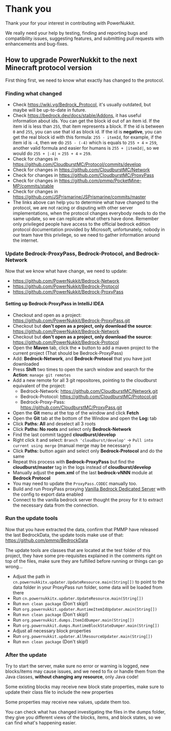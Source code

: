 # Thank you
Thank your for your interest in contributing with PowerNukkit.

We really need your help by testing, finding and reporting bugs and compatibility issues,
suggesting features, and submitting pull requests with enhancements and bug-fixes.

## How to upgrade PowerNukkit to the next Minecraft protocol version
First thing first, we need to know what exactly has changed to the protocol.

### Finding what changed
- Check https://wiki.vg/Bedrock_Protocol, it's usually outdated, but maybe will be up-to-date in future.
- Check https://bedrock.dev/docs/stable/Addons, it has useful information about ids.
  You can get the block id out of an item id. If the item id is less than `255`, that item represents a block.
  If the id is between `0` and `255`, you can use that id as block id. If the id is **negative**, you can
  get the real block id with this formula: `255 - itemId`, for example, if the item id is `-4`,
  then we do `255 - (-4)` which is equals to `255 + 4` = `259`, another valid formula and easier for humans
  is `255 + |itemId|`, so we would do `255 + |-4|` = `255 + 4` = `259`.
- Check for changes in https://github.com/CloudburstMC/Protocol/commits/develop
- Check for changes in https://github.com/CloudburstMC/Network
- Check for changes in https://github.com/CloudburstMC/ProxyPass
- Check for changes in https://github.com/pmmp/PocketMine-MP/commits/stable
- Check for changes in https://github.com/JSPrismarine/JSPrismarine/commits/master
- The links above can help you to determine what have changed to the protocol, we are not racing or disputing
  with other server implementations, when the protocol changes everybody needs to do the same update, so
  we can replicate what others have done. Remember only privileged people have access to the official
  bedrock edition protocol documentation provided by Microsoft, unfortunately, nobody in our team have this privilege,
  so we need to gather information around the internet.

### Update Bedrock-ProxyPass, Bedrock-Protocol, and Bedrock-Network
Now that we know what have change, we need to update:
- https://github.com/PowerNukkit/Bedrock-Network
- https://github.com/PowerNukkit/Bedrock-Protocol
- https://github.com/PowerNukkit/Bedrock-ProxyPass

#### Setting up Bedrock-ProxyPass in IntelliJ IDEA
- Checkout and open as a project: https://github.com/PowerNukkit/Bedrock-ProxyPass.git
- Checkout but **don't open as a project, only download the source**: https://github.com/PowerNukkit/Bedrock-Network
- Checkout but **don't open as a project, only download the source**: https://github.com/PowerNukkit/Bedrock-Protocol
- Open the **Maven** tab, click the **+** button to add a maven project to the current project (That should be Bedrock-ProxyPass)
- Add: **Bedrock-Network**, and **Bedrock-Protocol** that you have just downloaded
- Press **Shift** two times to open the sarch window and search for the **Action**: `manage git remotes`
- Add a new remote for all 3 git repositores, pointing to the cloudburst equivalent of the project:
    * Bedrock-Network: https://github.com/CloudburstMC/Network.git
    * Bedrock-Protocol: https://github.com/CloudburstMC/Protocol.git
    * Bedrock-Proxy-Pass: https://github.com/CloudburstMC/ProxyPass.git
- Open the **Git** menu at the top of the window and click **Fetch**
- Open the **Git** tab at the bottom of the Window and open the **Log: <project-name>** tab
- Click **Paths: All** and deselect all 3 roots
- Click **Paths: No roots** and select only **Bedrock-Network**
- Find the last commit tagged **cloudburst/develop**
- Right click it and select: `Branch 'cloudburst/develop'` -> `Pull into current using merge` (manual merge may be necessary)
- Click **Paths:** button again and select only **Bedrock-Protocol** and do the same
- Repeat this process with **Bedrock-ProxyPass** but find the **cloudburst/master** tag in the logs instead of **cloudburst/develop**
- Manually adjust the **pom.xml** of the last **bedrock-vNNN** module at **Bedrock Protocol** 
- You may need to update the `ProxyPass.CODEC` manually too.
- Build and run ProxyPass proxying [Vanilla Bedrock Dedicated Server](https://www.minecraft.net/en-us/download/server/bedrock)
  with the config to export data enabled
- Connect to the vanilla bedrock server thought the proxy for it to extract the necessary data from the connection.

### Run the update tools
Now that you have extracted the data, confirm that PMMP have released the last BedrockData,
the update tools make use of that: https://github.com/pmmp/BedrockData

The update tools are classes that are located at the test folder of this project,
they have some pre-requisites explained in the comments right on top of the files,
make sure they are fulfilled before running or things can go wrong...

- Adjust the path in `cn.powernukkitx.updater.UpdateResource.main(String[])` to point to
  the data folder in your ProxyPass run folder, some data will be loaded from there
- Run `cn.powernukkitx.updater.UpdateResource.main(String[])`
- Run `mvn clean package` (Don't skip!)
- Run `org.powernukkit.updater.RuntimeItemIdUpdater.main(String[])`
- Run `mvn clean package` (Don't skip!)
- Run `org.powernukkit.dumps.ItemIdDumper.main(String[])`
- Run `org.powernukkit.dumps.RuntimeBlockStateDumper.main(String[])`
- Adjust all necessary block properties
- Run `org.powernukkit.updater.AllResourceUpdater.main(String[])`
- Run `mvn clean package` (Don't skip!)

### After the update
Try to start the server, make sure no error or warning is logged,
new blocks/items may cause issues, and we need to fix or handle them
from the Java classes, **without changing any resource**, only Java code!

Some existing blocks may receive new block state properties, make sure
to update their class file to include the new properties

Some properties may receive new values, update them too.

You can check what has changed investigating the files in the dumps folder,
they give you different views of the blocks, items, and block states, so
we can find what's happening easier.
